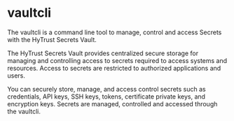 # vaultcli
The vaultcli is a command line tool to manage, control and access Secrets with the HyTrust Secrets Vault.

The HyTrust Secrets Vault provides centralized secure storage for managing and controlling access to secrets required to access systems and resources. Access to secrets are restricted to authorized applications and users.

You can securely store, manage, and access control secrets such as credentials, API keys, SSH keys, tokens, certificate private keys, and encryption keys. Secrets are managed, controlled and accessed through the vaultcli.
